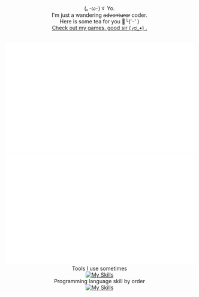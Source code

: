 <div align=center>
(｡･ω･)ゞ Yo. <br/>
I'm just a wandering <del>adventurer</del> coder. <br/>
Here is  some tea for you 🍵╰('-' ) <br/>
<a href="https://pikkua.com/games/">Check out my games, good sir  (╭ರ_•́) .</a> <br/><br/>

![](https://raw.githubusercontent.com/Pikku-a/github-stats/master/generated/languages.svg#gh-dark-mode-only) ![](https://raw.githubusercontent.com/Pikku-a/github-stats/master/generated/languages.svg#gh-light-mode-only)
<br/>
Tools I use sometimes<br/>
[![My Skills](https://skillicons.dev/icons?i=linux,gamemakerstudio,godot,nodejs,git)](https://skillicons.dev)
<br/>
Programming language skill by order<br/>
[![My Skills](https://skillicons.dev/icons?i=gamemakerstudio,godot,html,js,c,cpp,py,bash)](https://skillicons.dev)
</div>
